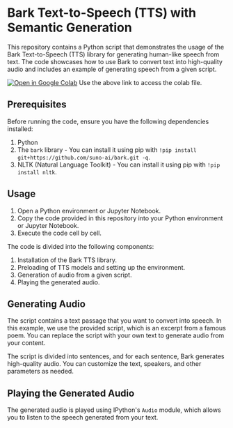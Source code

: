 # Bark Text-to-Speech (TTS) with Semantic Generation

This repository contains a Python script that demonstrates the usage of the Bark Text-to-Speech (TTS) library for generating human-like speech from text. The code showcases how to use Bark to convert text into high-quality audio and includes an example of generating speech from a given script.

[![Open in Google Colab](https://colab.research.google.com/assets/colab-badge.svg)](https://colab.research.google.com/drive/1j1zLLM9jyUK_z6FnWaIVDyPRObYOtYhj?usp=sharing)
Use the above link to access the colab file.


## Prerequisites

Before running the code, ensure you have the following dependencies installed:

1. Python
2. The `bark` library - You can install it using pip with `!pip install git+https://github.com/suno-ai/bark.git -q`.
3. NLTK (Natural Language Toolkit) - You can install it using pip with `!pip install nltk`.

## Usage

1. Open a Python environment or Jupyter Notebook.
2. Copy the code provided in this repository into your Python environment or Jupyter Notebook.
3. Execute the code cell by cell.

The code is divided into the following components:

1. Installation of the Bark TTS library.
2. Preloading of TTS models and setting up the environment.
3. Generation of audio from a given script.
4. Playing the generated audio.

## Generating Audio

The script contains a text passage that you want to convert into speech. In this example, we use the provided script, which is an excerpt from a famous poem. You can replace the script with your own text to generate audio from your content.

The script is divided into sentences, and for each sentence, Bark generates high-quality audio. You can customize the text, speakers, and other parameters as needed.

## Playing the Generated Audio

The generated audio is played using IPython's `Audio` module, which allows you to listen to the speech generated from your text.

